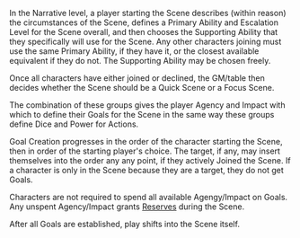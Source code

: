 In the Narrative level, a player starting the Scene describes (within reason) the circumstances of the Scene, defines a Primary Ability and Escalation Level for the Scene overall, and then chooses the Supporting Ability that they specifically will use for the Scene.
Any other characters joining must use the same Primary Ability, if they have it, or the closest available equivalent if they do not. The Supporting Ability may be chosen freely.

Once all characters have either joined or declined, the GM/table then decides whether the Scene should be a Quick Scene or a Focus Scene.

The combination of these groups gives the player Agency and Impact with which to define their Goals for the Scene in the same way these groups define Dice and Power for Actions.

Goal Creation progresses in the order of the character starting the Scene, then in order of the starting player's choice. The target, if any, may insert themselves into the order any any point, if they actively Joined the Scene. If a character is only in the Scene because they are a target, they do not get Goals.

Characters are not required to spend all available Agengy/Impact on Goals. Any unspent Agency/Impact grants [Reserves](https://github.com/LittleKingsguard/Eternity-Core/blob/177e81a06af1327f1d919343c784bfc3057677b8/Systems/SceneEngine/Reserves.md) during the Scene.

After all Goals are established, play shifts into the Scene itself.